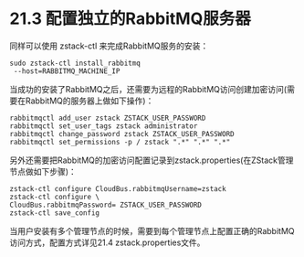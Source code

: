 # 21.3 配置独立的RabbitMQ服务器

同样可以使用 zstack-ctl 来完成RabbitMQ服务的安装：

```
sudo zstack-ctl install_rabbitmq
 --host=RABBITMQ_MACHINE_IP
```

当成功的安装了RabbitMQ之后，还需要为远程的RabbitMQ访问创建加密访问(需要在RabbitMQ的服务器上做如下操作)：

```
rabbitmqctl add_user zstack ZSTACK_USER_PASSWORD
rabbitmqctl set_user_tags zstack administrator
rabbitmqctl change_password zstack ZSTACK_USER_PASSWORD
rabbitmqctl set_permissions -p / zstack ".*" ".*" ".*"
```

另外还需要把RabbitMQ的加密访问配置记录到zstack.properties(在ZStack管理节点做如下步骤)：

```
zstack-ctl configure CloudBus.rabbitmqUsername=zstack
zstack-ctl configure \
CloudBus.rabbitmqPassword= ZSTACK_USER_PASSWORD
zstack-ctl save_config
```

当用户安装有多个管理节点的时候，需要到每个管理节点上配置正确的RabbitMQ访问方式，配置方式详见21.4 zstack.properties文件。

